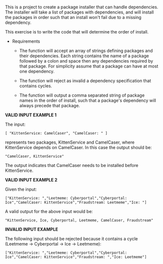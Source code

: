 This is a project to create a package installer that can handle dependencies. The installer will take a list of packages with dependencies, and will install the packages in order such that an install won't fail due to a missing dependency.

This exercise is to write the code that will determine the order of install.

* Requirements

  * The function will accept an array of strings defining packages and their dependencies. Each string contains the name of a package followed by a colon and space then any dependencies required by that package. For simplicity assume that a package can have at most one dependency.

  * The function will reject as invalid a dependency specification that contains cycles.

  * The function will output a comma separated string of package names in the order of install, such that a package's dependency will always precede that package.
  
**VALID INPUT EXAMPLE 1**

The input:

`[ "KittenService: CamelCaser", "CamelCaser: " ]`

represents two packages, KittenService and CamelCaser, where KittenService depends on CamelCaser. In this case the output should be:

`"CamelCaser, KittenService"`

The output indicates that CamelCaser needs to be installed before KittenService.

**VALID INPUT EXAMPLE 2**

Given the input:

`["KittenService: ","Leetmeme: Cyberportal","Cyberportal: Ice","CamelCaser: KittenService","Fraudstream: Leetmeme","Ice: "]`

A valid output for the above input would be:

`"KittenService, Ice, Cyberportal, Leetmeme, CamelCaser, Fraudstream"`

**INVALID INPUT EXAMPLE**

The following input should be rejected because it contains a cycle (Leetmeme -> Cyberportal -> Ice -> Leetmeme):

`["KittenService: ","Leetmeme: Cyberportal","Cyberportal: Ice","CamelCaser: KittenService","Fraudstream: ","Ice: Leetmeme"]`
